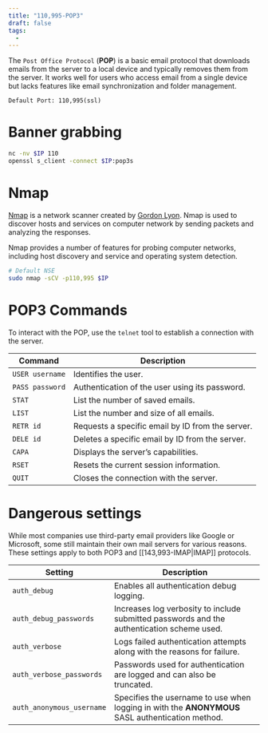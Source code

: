 ```yaml
---
title: "110,995-POP3"
draft: false
tags:
  - 
---
```

The `Post Office Protocol` (**POP**) is a basic email protocol that downloads emails from the server to a local device and typically removes them from the server. It works well for users who access email from a single device but lacks features like email synchronization and folder management.

`Default Port: 110,995(ssl)`

# Banner grabbing

```bash
nc -nv $IP 110
openssl s_client -connect $IP:pop3s
```

# Nmap

[Nmap](https://nmap.org/) is a network scanner created by [Gordon Lyon](https://en.wikipedia.org/wiki/Gordon_Lyon). Nmap is used to discover hosts and services on computer network by sending packets and analyzing the responses.

Nmap provides a number of features for probing computer networks, including host discovery and service and operating system detection.

```bash
# Default NSE
sudo nmap -sCV -p110,995 $IP
```

# POP3 Commands

To interact with the POP, use the `telnet` tool to establish a connection with the server.

| Command         | Description                                      |
| --------------- | ------------------------------------------------ |
| `USER username` | Identifies the user.                             |
| `PASS password` | Authentication of the user using its password.   |
| `STAT`          | List the number of saved emails.                 |
| `LIST`          | List the number and size of all emails.          |
| `RETR id`       | Requests a specific email by ID from the server. |
| `DELE id`       | Deletes a specific email by ID from the server.  |
| `CAPA`          | Displays the server’s capabilities.              |
| `RSET`          | Resets the current session information.          |
| `QUIT`          | Closes the connection with the server.           |

# Dangerous settings

While most companies use third-party email providers like Google or Microsoft, some still maintain their own mail servers for various reasons.
These settings apply to both POP3 and [[143,993-IMAP|IMAP]] protocols.

| **Setting**               | **Description**                                                                                  |
| ------------------------- | ------------------------------------------------------------------------------------------------ |
| `auth_debug`              | Enables all authentication debug logging.                                                        |
| `auth_debug_passwords`    | Increases log verbosity to include submitted passwords and the authentication scheme used.       |
| `auth_verbose`            | Logs failed authentication attempts along with the reasons for failure.                          |
| `auth_verbose_passwords`  | Passwords used for authentication are logged and can also be truncated.                          |
| `auth_anonymous_username` | Specifies the username to use when logging in with the **ANONYMOUS** SASL authentication method. |

